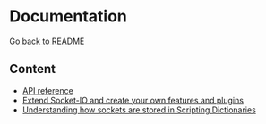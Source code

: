 # Documentation

[Go back to README](../README.md)

## Content

* [API reference](API.md)
* [Extend Socket-IO and create your own features and plugins](EVENTS.md)
* [Understanding how sockets are stored in Scripting Dictionaries](SOCKETS.md)

